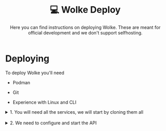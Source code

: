 <div align="center">
    <h1>💻 Wolke Deploy</h1>
    Here you can find instructions on deploying Wolke. These are meant for official development and we don't support selfhosting.
    <br>
    <br>
</div>

# Deploying

To deploy Wolke you'll need

- Podman

- Git

- Experience with Linux and CLI 


<details>
<summary>1. You will need all the services, we will start by cloning them all</summary>
    <br>
    <blockquote>

$ mkdir wolke-casa && cd wolke-casa

$ git clone git@github.com:wolke-casa/api.git

$ git clone git@github.com:wolke-casa/bot.git
    </blockquote>
</details>
<br>
<details>
<summary>2. We need to configure and start the API</summary>
    <br>
    <blockquote>

$ cd api

$ mv .env.example .env
    </blockquote>
    <p>
        Configuration of the API is done via an environment file named `.env` 
        <br>
        <br>
        Edit this as needed and to fit your needs. Each key has a brief description and example.
        <br>
        <br>
        Once configured, we can build and run the API
    </p>
    <blockquote>

$ soonTM
    </blockquote>
</details>
